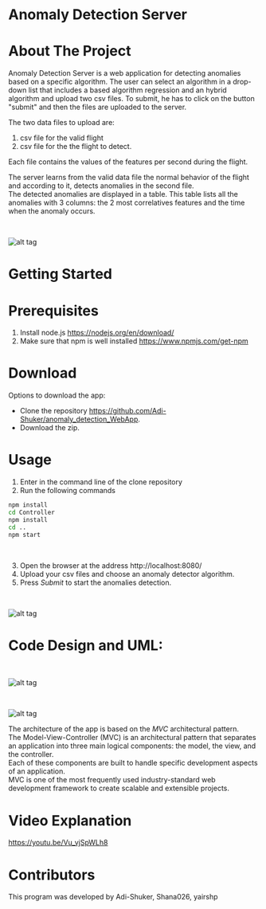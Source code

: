 # Anomaly Detection Server

# About The Project

Anomaly Detection Server is a web application for detecting anomalies based on a specific algorithm. The user can select an algorithm in a drop-down list
that includes a based algorithm regression and an hybrid algorithm and upload two csv files. To submit, he has to click on the button "submit" and then the files are uploaded to the server.<br>

The two data files to upload are:  <br>
1) csv file for the valid flight  <br>
2) csv file for the the flight to detect. <br>

Each file contains the values of the features per second during the flight. <br>

The server learns from the valid data file the normal behavior of the flight and according to it, detects anomalies in the second file. <br>
The detected anomalies are displayed in a table. This table lists all the anomalies with 3 columns: the 2 most correlatives features and the time when the anomaly occurs.

<br>


 ![alt tag](https://user-images.githubusercontent.com/81378726/119662574-35819f00-be3a-11eb-8b7c-0600d24e81c4.PNG)
<br>


# Getting Started

# Prerequisites

1) Install node.js   https://nodejs.org/en/download/  <br>
2) Make sure that npm is well installed   https://www.npmjs.com/get-npm  <br>


# Download

Options to download the app: <br>

- Clone the repository https://github.com/Adi-Shuker/anomaly_detection_WebApp.
- Download the zip.

# Usage

1) Enter in the command line of the clone repository <br>
2) Run the following commands <br>

```bash
npm install
cd Controller
npm install
cd ..
npm start
```
<br>


3) Open the browser at the address http://localhost:8080/
4) Upload your csv files and choose an anomaly detector algorithm. <br>
5) Press *Submit* to start the anomalies detection. <br>

<br>


 ![alt tag](https://user-images.githubusercontent.com/81378726/120083029-bf499a80-c0ce-11eb-99e0-47e040bda3c4.PNG)
<br>

# Code Design and UML:

<br>


 ![alt tag](https://user-images.githubusercontent.com/81378726/119666759-52b86c80-be3e-11eb-9051-38f140096914.PNG)
<br>
   
<br>


 ![alt tag](https://user-images.githubusercontent.com/81378726/119666808-5f3cc500-be3e-11eb-968b-58a13a7996af.PNG)
<br>

The architecture of the app is based on the *MVC* architectural pattern. <br>
The Model-View-Controller (MVC) is an architectural pattern that separates an application into three main logical components: the model, the view, and the controller.<br>
Each of these components are built to handle specific development aspects of an application.<br>
MVC is one of the most frequently used industry-standard web development framework to create scalable and extensible projects.




# Video Explanation 

https://youtu.be/Vu_vjSpWLh8

# Contributors
This program was developed by Adi-Shuker, Shana026, yairshp
